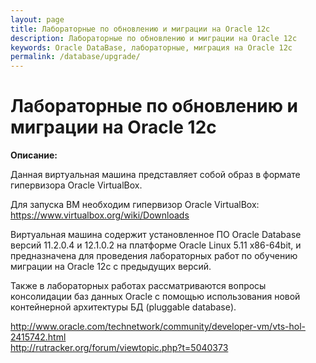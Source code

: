 ```yaml
---
layout: page
title: Лабораторные по обновлению и миграции на Oracle 12c
description: Лабораторные по обновлению и миграции на Oracle 12c
keywords: Oracle DataBase, лабораторные, миграция на Oracle 12c
permalink: /database/upgrade/
---
```


# Лабораторные по обновлению и миграции на Oracle 12c

**Описание:**

Данная виртуальная машина представляет собой образ в формате гипервизора Oracle VirtualBox.

Для запуска ВМ необходим гипервизор Oracle VirtualBox: https://www.virtualbox.org/wiki/Downloads

Виртуальная машина содержит установленное ПО Oracle Database версий 11.2.0.4 и 12.1.0.2 на платформе Oracle Linux 5.11 x86-64bit, и предназначена для проведения лабораторных работ по обучению миграции на Oracle 12c с предыдущих версий.

Также в лабораторных работах рассматриваются вопросы консолидации баз данных Oracle с помощью использования новой контейнерной архитектуры БД (pluggable database).

http://www.oracle.com/technetwork/community/developer-vm/vts-hol-2415742.html  
http://rutracker.org/forum/viewtopic.php?t=5040373
